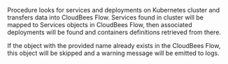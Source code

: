 Procedure looks for services and deployments on Kubernetes
cluster and transfers data into CloudBees Flow. Services found
in cluster will be mapped to Services objects in CloudBees Flow,
then associated deployments will be found and containers
definitions retrieved from there.

If the object with the provided name already exists in the CloudBees Flow, this object will be skipped and a warning message will be emitted to logs.
